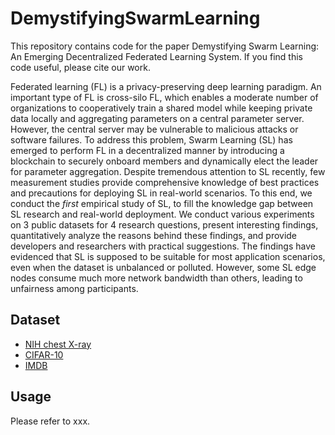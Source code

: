 # DemystifyingSwarmLearning

This repository contains code for the paper Demystifying Swarm Learning: An Emerging Decentralized Federated Learning System. If you find this code useful, please cite our work.

Federated learning (FL) is a privacy-preserving deep learning paradigm. An important type of FL is cross-silo FL, which enables a moderate number of organizations to cooperatively train a shared model while keeping private data locally and aggregating parameters on a central parameter server. However, the central server may be vulnerable to malicious attacks or software failures. To address this problem, Swarm Learning (SL) has emerged to perform FL in a decentralized manner by introducing a blockchain to securely onboard members and dynamically elect the leader for parameter aggregation. Despite tremendous attention to SL recently, few measurement studies provide comprehensive knowledge of best practices and precautions for deploying SL in real-world scenarios. To this end, we conduct the *first* empirical study of SL, to fill the knowledge gap between SL research and real-world deployment. We conduct various experiments on 3 public datasets for 4 research questions, present interesting findings, quantitatively analyze the reasons behind these findings, and provide developers and researchers with practical suggestions. The findings have evidenced that SL is supposed to be suitable for most application scenarios, even when the dataset is unbalanced or polluted. However, some SL edge nodes consume much more network bandwidth than others, leading to unfairness among participants.

## Dataset
+ [NIH chest X-ray](https://www.kaggle.com/nih-chest-xrays/data)
+ [CIFAR-10](https://www.cs.toronto.edu/~kriz/cifar.html)
+ [IMDB](http://ai.stanford.edu/~amaas/data/sentiment/)

## Usage
Please refer to xxx.
